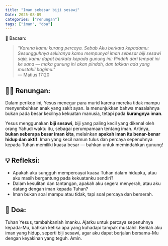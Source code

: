 ```yaml
---
title: "Iman sebesar biji sesawi"
Date: 2025-08-09
categories: ["renungan"]
tags: ["iman", "doa"]
---
```


📖 Bacaan:

> _"Karena kamu kurang percaya. Sebab Aku berkata kepadamu: Sesungguhnya sekiranya kamu mempunyai iman sebesar biji sesawi saja, kamu dapat berkata kepada gunung ini: Pindah dari tempat ini ke sana — maka gunung ini akan pindah, dan takkan ada yang mustahil bagimu."_  
> — Matius 17:20

## 🧎‍♂️ Renungan:

Dalam perikop ini, Yesus menegur para murid karena mereka tidak mampu menyembuhkan anak yang sakit ayan. Ia menunjukkan bahwa masalahnya bukan pada besar kecilnya kekuatan manusia, tetapi pada **kurangnya iman**.

Yesus menggunakan **biji sesawi**, biji yang paling kecil yang dikenal oleh orang Yahudi waktu itu, sebagai perumpamaan tentang iman. Artinya, **bukan seberapa besar iman kita**, melainkan **apakah iman itu benar-benar hidup dan aktif**. Iman yang kecil namun tulus dan percaya sepenuhnya kepada Tuhan memiliki kuasa besar — bahkan untuk memindahkan gunung!

## 💡 Refleksi:

- Apakah aku sungguh mempercayai kuasa Tuhan dalam hidupku, atau aku masih bergantung pada kekuatanku sendiri?
- Dalam kesulitan dan tantangan, apakah aku segera menyerah, atau aku datang dengan iman kepada Tuhan?
- Iman bukan soal mampu atau tidak, tapi soal percaya dan berserah.

## 🙏 Doa:

Tuhan Yesus, tambahkanlah imanku. Ajarku untuk percaya sepenuhnya kepada-Mu, bahkan ketika apa yang kuhadapi tampak mustahil. Berilah aku iman yang hidup, seperti biji sesawi, agar aku dapat berjalan bersama-Mu dengan keyakinan yang teguh. Amin.

